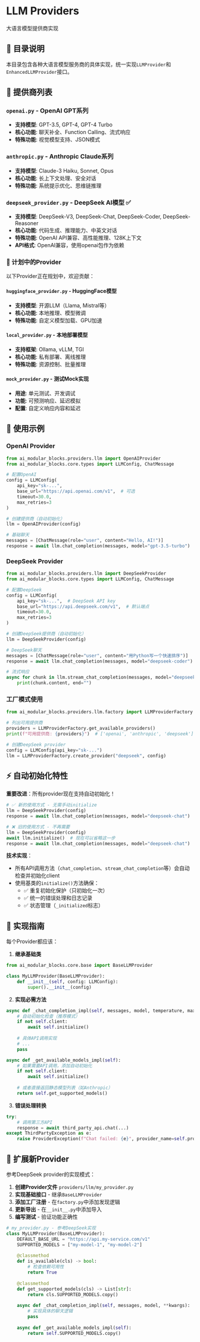 # LLM Providers

大语言模型提供商实现

## 🎯 目录说明

本目录包含各种大语言模型服务商的具体实现，统一实现`LLMProvider`和`EnhancedLLMProvider`接口。

## 📁 提供商列表

### `openai.py` - OpenAI GPT系列
- **支持模型**: GPT-3.5, GPT-4, GPT-4 Turbo
- **核心功能**: 聊天补全、Function Calling、流式响应
- **特殊功能**: 视觉模型支持、JSON模式

### `anthropic.py` - Anthropic Claude系列  
- **支持模型**: Claude-3 Haiku, Sonnet, Opus
- **核心功能**: 长上下文处理、安全对话
- **特殊功能**: 系统提示优化、思维链推理

### `deepseek_provider.py` - DeepSeek AI模型 ✅
- **支持模型**: DeepSeek-V3, DeepSeek-Chat, DeepSeek-Coder, DeepSeek-Reasoner
- **核心功能**: 代码生成、推理能力、中英文对话
- **特殊功能**: OpenAI API兼容、高性能推理、128K上下文
- **API格式**: OpenAI兼容，使用openai包作为依赖

### 🚧 计划中的Provider

以下Provider正在规划中，欢迎贡献：

#### `huggingface_provider.py` - HuggingFace模型
- **支持模型**: 开源LLM（Llama, Mistral等）
- **核心功能**: 本地推理、模型微调
- **特殊功能**: 自定义模型加载、GPU加速

#### `local_provider.py` - 本地部署模型  
- **支持框架**: Ollama, vLLM, TGI
- **核心功能**: 私有部署、离线推理
- **特殊功能**: 资源控制、批量推理

#### `mock_provider.py` - 测试Mock实现
- **用途**: 单元测试、开发调试
- **功能**: 可预测响应、延迟模拟
- **配置**: 自定义响应内容和延迟

## 📖 使用示例

### OpenAI Provider
```python
from ai_modular_blocks.providers.llm import OpenAIProvider
from ai_modular_blocks.core.types import LLMConfig, ChatMessage

# 配置OpenAI
config = LLMConfig(
    api_key="sk-...",
    base_url="https://api.openai.com/v1",  # 可选
    timeout=30.0,
    max_retries=3
)

# 创建提供商（自动初始化）
llm = OpenAIProvider(config)

# 基础聊天
messages = [ChatMessage(role="user", content="Hello, AI!")]
response = await llm.chat_completion(messages, model="gpt-3.5-turbo")
```

### DeepSeek Provider
```python
from ai_modular_blocks.providers.llm import DeepSeekProvider
from ai_modular_blocks.core.types import LLMConfig, ChatMessage

# 配置DeepSeek
config = LLMConfig(
    api_key="sk-...",  # DeepSeek API key
    base_url="https://api.deepseek.com/v1",  # 默认端点
    timeout=30.0,
    max_retries=3
)

# 创建DeepSeek提供商（自动初始化）
llm = DeepSeekProvider(config)

# DeepSeek聊天
messages = [ChatMessage(role="user", content="用Python写一个快速排序")]
response = await llm.chat_completion(messages, model="deepseek-coder")

# 流式响应
async for chunk in llm.stream_chat_completion(messages, model="deepseek-chat"):
    print(chunk.content, end="")
```

### 工厂模式使用
```python
from ai_modular_blocks.providers.llm.factory import LLMProviderFactory

# 列出可用提供商
providers = LLMProviderFactory.get_available_providers()
print(f"可用提供商: {providers}")  # ['openai', 'anthropic', 'deepseek']

# 创建DeepSeek provider
config = LLMConfig(api_key="sk-...")
llm = LLMProviderFactory.create_provider("deepseek", config)
```

## ⚡ 自动初始化特性

**重要改进**：所有provider现在支持自动初始化！

```python
# ✅ 新的使用方式 - 无需手动initialize
llm = DeepSeekProvider(config)
response = await llm.chat_completion(messages, model="deepseek-chat")  # 自动初始化

# ❌ 旧的使用方式 - 不再需要
llm = DeepSeekProvider(config)
await llm.initialize()  # 现在可以省略这一步
response = await llm.chat_completion(messages, model="deepseek-chat")
```

**技术实现**：
- 所有API调用方法（`chat_completion`、`stream_chat_completion`等）会自动检查并初始化client
- 使用基类的`initialize()`方法确保：
  - ✅ 重复初始化保护（只初始化一次）
  - ✅ 统一的错误处理和日志记录
  - ✅ 状态管理（`_initialized`标志）

## 🔧 实现指南

每个Provider都应该：

1. **继承基础类**
```python
from ai_modular_blocks.core.base import BaseLLMProvider

class MyLLMProvider(BaseLLMProvider):
    def __init__(self, config: LLMConfig):
        super().__init__(config)
```

2. **实现必需方法**
```python
async def _chat_completion_impl(self, messages, model, temperature, max_tokens, **kwargs):
    # 自动初始化检查（推荐模式）
    if not self.client:
        await self.initialize()
    
    # 具体API调用实现
    # ...
    pass

async def _get_available_models_impl(self):
    # 如果需要API调用，添加自动初始化
    if not self.client:
        await self.initialize()
    
    # 或者直接返回静态模型列表（如Anthropic）
    return self.get_supported_models()
```

3. **错误处理转换**
```python
try:
    # 调用第三方API
    response = await third_party_api.chat(...)
except ThirdPartyException as e:
    raise ProviderException(f"Chat failed: {e}", provider_name=self.provider_name)
```

## 🚀 扩展新Provider

参考DeepSeek provider的实现模式：

1. **创建Provider文件** `providers/llm/my_provider.py`
2. **实现基础接口** - 继承`BaseLLMProvider`
3. **添加工厂注册** - 在`factory.py`中添加发现逻辑
4. **更新导出** - 在`__init__.py`中添加导入
5. **编写测试** - 验证功能正确性

```python
# my_provider.py - 参考DeepSeek实现
class MyLLMProvider(BaseLLMProvider):
    DEFAULT_BASE_URL = "https://api.my-service.com/v1"
    SUPPORTED_MODELS = ["my-model-1", "my-model-2"]
    
    @classmethod
    def is_available(cls) -> bool:
        # 检查依赖可用性
        return True
    
    @classmethod
    def get_supported_models(cls) -> List[str]:
        return cls.SUPPORTED_MODELS.copy()
    
    async def _chat_completion_impl(self, messages, model, **kwargs):
        # 实现具体的聊天逻辑
        pass
    
    async def _get_available_models_impl(self):
        return self.SUPPORTED_MODELS.copy()
```

